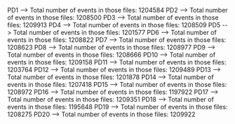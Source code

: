 PD1 --> Total number of events in those files: 1204584
PD2 --> Total number of events in those files: 1208500
PD3 --> Total number of events in those files: 1209913
PD4 --> Total number of events in those files: 1208509
PD5 --> Total number of events in those files: 1201577
PD6 --> Total number of events in those files: 1208822
PD7 --> Total number of events in those files: 1208623
PD8 --> Total number of events in those files: 1208977
PD9 --> Total number of events in those files: 1208666
PD10 --> Total number of events in those files: 1209158
PD11 --> Total number of events in those files: 1203764
PD12 --> Total number of events in those files: 1209489
PD13 --> Total number of events in those files: 1201878
PD14 --> Total number of events in those files: 1207418
PD15 --> Total number of events in those files: 1208972
PD16 --> Total number of events in those files: 1197922
PD17 --> Total number of events in those files: 1209351
PD18 --> Total number of events in those files: 1195648
PD19 --> Total number of events in those files: 1208275
PD20 --> Total number of events in those files: 1209922

